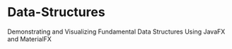 # Data-Structures
Demonstrating and Visualizing Fundamental Data Structures Using JavaFX and MaterialFX
